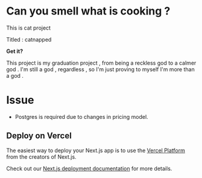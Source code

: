 # Can you smell what is cooking ? 
This is cat project

Titled : catnapped

**Get it?**

This project is my graduation project , from being a reckless god to a calmer god .
I'm still a god , regardless , so I'm just proving to myself I'm more than a god .

# Issue
- Postgres is required due to changes in pricing model.

## Deploy on Vercel

The easiest way to deploy your Next.js app is to use the [Vercel Platform](https://vercel.com/new?utm_medium=default-template&filter=next.js&utm_source=create-next-app&utm_campaign=create-next-app-readme) from the creators of Next.js.

Check out our [Next.js deployment documentation](https://nextjs.org/docs/deployment) for more details.


